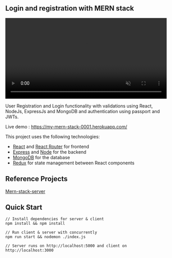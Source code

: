 
## Login and registration with MERN stack

<video type="video/mp4" src=".\src\video\github.mp4" style="width: 100%; " muted loop autoPlay></video>


User Registration and Login functionality with validations using React, NodeJs, ExpressJs and MongoDB and authentication using passport and JWTs.

Live demo : https://my-mern-stack-0001.herokuapp.com/

This project uses the following technologies:

- [React](https://reactjs.org) and [React Router](https://reacttraining.com/react-router/) for frontend
- [Express](http://expressjs.com/) and [Node](https://nodejs.org/en/) for the backend
- [MongoDB](https://www.mongodb.com/) for the database
- [Redux](https://redux.js.org/basics/usagewithreact) for state management between React components


## Reference Projects
[Mern-stack-server](https://github.com/PSR0001/mern_server)

## Quick Start

```
// Install dependencies for server & client
npm install && npm install

// Run client & server with concurrently
npm run start && nodemon ./index.js

// Server runs on http://localhost:5000 and client on http://localhost:3000

```

